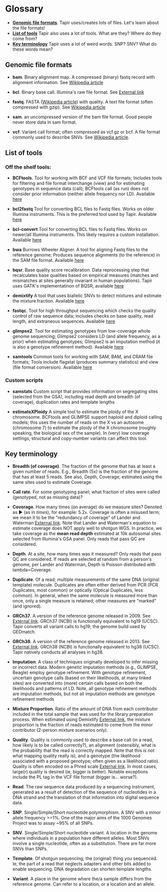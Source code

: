 # Glossary

-  [**Genomic file formats**](#genomic-file-formats). Tapir uses/creates lots of files. Let's learn about the file formats!
-  [**List of tools**](#list-of-tools) Tapir also uses a lot of tools. What are they? Where do they come from?
-  [**Key terminology**](#key-terminology) Tapir uses a lot of weird words. SNP? SNV? What do these words mean?


## Genomic file formats

- **bam**. Binary alignment map. A compressed (binary) fastq record with alignment information. See [Wikipedia article](https://en.wikipedia.org/wiki/SAM_(file_format))

- **bcl**. Binary base call. Illumina's raw file format. See [External link](https://www.illumina.com/informatics/sequencing-data-analysis/sequence-file-formats.html)

- **fastq**. FASTA ([Wikipedia article](https://en.wikipedia.org/wiki/FASTA_format)) with quality. A text file format (often compressed with gzip). See [Wikipedia article](https://en.wikipedia.org/wiki/FASTQ_format)

- **sam**. an uncompressed version of the bam file format. Good people never store data in sam format.

- **vcf**. Variant call format; often compressed as vcf.gz or bcf. A file format commonly used to describe SNVs. See [Wikipedia article](https://en.wikipedia.org/wiki/Variant_Call_Format).


## List of tools
### Off the shelf tools:
- **BCFtools**. Tool for working with BCF and VCF file formats; Includes tools for filtering and file format interchange (view) and for estimating genotypes in sequence data (call); BCFtools call (as run) does not consider prior information (neither allele frequency nor LD). Available [here](https://github.com/samtools/bcftools)

- **bcl2fastq** Tool for converting BCL files to Fastq files. Works on older Illumina instruments. This is the preferred tool used by Tapir. Available [here](https://emea.support.illumina.com/sequencing/sequencing_software/bcl2fastq-conversion-software/downloads.html)

- **bcl-convert** Tool for converting BCL files to Fastq files. Works on newer/all Illumina instruments. This likely requires a custom installation. Available [here](https://www.illumina.com/content/illumina-support/language-master/en/sequencing/sequencing_software/bcl-convert/downloads.html)

- **bwa** Burrows Wheeler Aligner. A tool for aligning Fastq files to the reference genome; Produces sequence alignments (to the reference) in the SAM file format. Available [here](https://github.com/lh3/bwa)

- **bqsr**. Base quality score recalibration. Data reprocessing step that recalculates base qualities based on empirical measures (matches and mismatches at sites generally invariant in human populations). Tapir uses GATK's implementatinon of BQSR, available [here](https://github.com/broadinstitute/gatk/releases)

- **demixtify** A tool that uses biallelic SNVs to detect mixtures and estimate the mixture fraction. Available [here](https://github.com/Ahhgust/Demixtify)

- **fastqc**. Tool for high throughput sequencing which checks the quality control of raw sequence data; includes checks on base quality, read length, and extraneous sequences. Available [here](https://www.bioinformatics.babraham.ac.uk/projects/fastqc/)

- **glimpse2**. Tool for estimating genotypes from low-coverage whole genome sequencing; Glimpse2 considers LD (and allele frequency, as a prior) when estimating genotypes; Glimpse2 is an imputation method (it is also a genotype refinement method). Available [here](https://github.com/odelaneau/GLIMPSE)

- **samtools** Common tools for working with SAM, BAM, and CRAM file formats; Tools include flagstat (produces summary statistics) and view (file format conversion). Available [here](https://github.com/samtools)

### Custom scripts

- **samstats** Custom script that provides information on segregating sites (selected from the GSA), including read depth and breadth (of coverage), duplication rates and template lengths

- **estimateXPloidy** A simple tool to estimate the ploidy of the X chromosome. BCFtools and GLIMPSE support haploid and diploid calling models; this uses the number of reads on the X vs an autosome (chromosome 7) to estimate the ploidy of the X chromosome (roughly speaking, the biological sex of the sample). In (very) low coverage settings, structural and copy-number variants can affect this tool.


## Key terminology
- **Breadth (of coverage)**. The fraction of the genome that has at least a given number of reads. E.g., Breadth (5x) is the fraction of the genome that has at least 5 reads. See also, Depth, Coverage; estimated using the same sites used to estimate Coverage.

- **Call rate**. For some genotyping panel; what fraction of sites were called (genotyped, not as missing data)?

- **Coverage**. How many times (on average) do we measure sites? Denoted as &#9658; (as in *times*), for example: 5.2`x`. Coverage is often a misused term; we mean it to be the "redundancy of coverage" of Lander and Waterman [External link](https://doi.org/10.1016/0888-7543(88)90007-9). Note that Lander and Waterman's equation to estimate coverage does NOT apply well to shotgun WGS. In practice, we take coverage as the **mean read depth** estimated at 10k autosomal sites selected from Illumina's GSA panel. Only reads that pass QC are considered.

- **Depth**. At a site, how many times was it measured? Only reads that pass QC are considered. If reads are selected at random from a person's genome, per Lander and Waterman, Depth is Poisson distributed with lambda=Coverage.

- **Duplicate**. Of a read; multiple measurements of the same DNA (original template) molecule. Duplicates are often either derived from PCR (PCR Duplicates, most common) or optically (Optical Duplicates, less common). In general, when the same molecule is measured more than once, only a single measure is retained; other measures are "marked" (and ignored).

- **GRCh37**. A version of the reference genome released in 2009. See [External link](https://www.ncbi.nlm.nih.gov/datasets/genome/GCF_000001405.13/). GRCh37 (NCBI) is functionally equivalent to hg19 (UCSC). Tapir converts all variant calls to hg19; the genome build used by GEDmatch.

- **GRCh38**. A version of the reference genome released in 2013. See [External link](https://www.ncbi.nlm.nih.gov/datasets/genome/GCF_000001405.26/). GRCh38 (NCBI) is functionally equivalent to hg38 (UCSC). Tapir natively conducts all analyses in hg38.

- **Imputation**. A class of techniques originally developed to infer missing or incorrect data. Modern genetic imputation methods (e.g., GLIMPSE, Beagle) employ genotype refinement. With genotype refinement, uncertain genotype calls (based on their likelihoods, at many linked sites) are converted into (more) certain calls based on both the likelihoods and patterns of LD. Note, all genotype refinement methods are imputation methods, but not all imputation methods are genotype refinement methods

- **Mixture Proportion**. Ratio of the amount of DNA from each contributor included in the total sample that was used for the library preparation process. When estimated using Demixtify [External link](https://doi.org/10.1016/j.fsigen.2023.102980), the mixture proportion is the fraction of reads estimated to come from the minor contributor (2-person mixture scenarios only).

- **Quality**. Quality is commonly used to describe a base call (in a read, how likely is to be called correctly?), an alignment (ostensibly, what is the probability that the read is correctly mapped. Note that this *is not* what mapping quality really is), and a genotype (the likelihood associated with a proposed genotype; often given as a likelihood ratio). Quality is often encoded on a Phred scale [External link](https://en.wikipedia.org/wiki/Phred_quality_score). In most cases, large(r) quality is desired (ie, bigger is better). Notable exceptions include the PL tag in the VCF file format (bigger is... worse?).

- **Read**. The raw sequence data produced by a sequencing instrument, generated as a result of detection of the sequence of nucleotides in a DNA strand and the translation of that information into digital sequence data.

- **SNP**. Single/Simple/Short nucleotide polymorphism. A SNV with a minor allele frequency >=1%. One of the major aims of the 1000 Genomes Project was to assay ~95% of all SNPs.

- **SNV**. Single/Simple/Short nucleotide variant. A location in the genome where individuals in a population have different alleles. Most SNVs involve a single nucleotide, often as a substitution. There are far more SNVs than SNPs.

- **Template**. Of shotgun sequencing; the (original) thing you sequenced. Ie, the part of a read that neglects adapters and other bits added to enable sequencing. DNA degradation can shorten template lengths.

- **Variant**. A place in the genome where the/a sample differs from the reference genome. Can refer to a location, or a location and an allele.